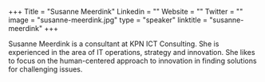 +++
Title = "Susanne Meerdink"
Linkedin = ""
Website = ""
Twitter = ""
image = "susanne-meerdink.jpg"
type = "speaker"
linktitle = "susanne-meerdink"
+++

Susanne Meerdink is a consultant at KPN ICT Consulting. She is experienced in the area of IT operations, strategy and innovation. She likes to focus on the human-centered approach to innovation in finding solutions for challenging issues.

